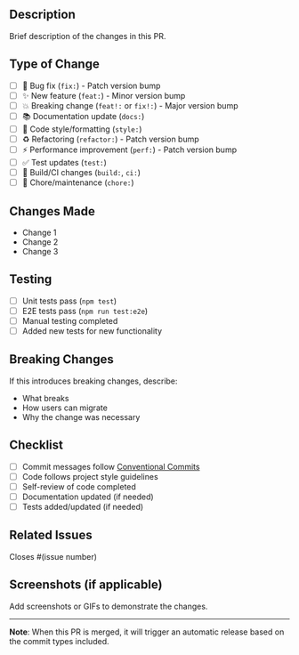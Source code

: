## Description
Brief description of the changes in this PR.

## Type of Change
- [ ] 🐛 Bug fix (`fix:`) - Patch version bump
- [ ] ✨ New feature (`feat:`) - Minor version bump  
- [ ] 💥 Breaking change (`feat!:` or `fix!:`) - Major version bump
- [ ] 📚 Documentation update (`docs:`)
- [ ] 🎨 Code style/formatting (`style:`)
- [ ] ♻️ Refactoring (`refactor:`) - Patch version bump
- [ ] ⚡ Performance improvement (`perf:`) - Patch version bump
- [ ] ✅ Test updates (`test:`)
- [ ] 🔧 Build/CI changes (`build:`, `ci:`)
- [ ] 🧹 Chore/maintenance (`chore:`)

## Changes Made
- Change 1
- Change 2
- Change 3

## Testing
- [ ] Unit tests pass (`npm test`)
- [ ] E2E tests pass (`npm run test:e2e`)
- [ ] Manual testing completed
- [ ] Added new tests for new functionality

## Breaking Changes
If this introduces breaking changes, describe:
- What breaks
- How users can migrate
- Why the change was necessary

## Checklist
- [ ] Commit messages follow [Conventional Commits](https://www.conventionalcommits.org/)
- [ ] Code follows project style guidelines
- [ ] Self-review of code completed
- [ ] Documentation updated (if needed)
- [ ] Tests added/updated (if needed)

## Related Issues
Closes #(issue number)

## Screenshots (if applicable)
Add screenshots or GIFs to demonstrate the changes.

---

**Note**: When this PR is merged, it will trigger an automatic release based on the commit types included.
